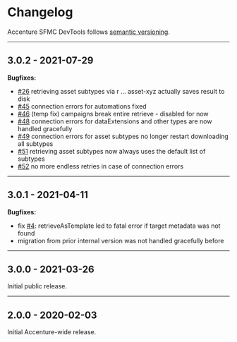 # Changelog

Accenture SFMC DevTools follows [semantic versioning](https://semver.org/).

---

## 3.0.2 - 2021-07-29

**Bugfixes:**

- [#26](https://github.com/Accenture/sfmc-devtools/issues/26) retrieving asset subtypes via r ... asset-xyz actually saves result to disk
- [#45](https://github.com/Accenture/sfmc-devtools/issues/45) connection errors for automations fixed
- [#46](https://github.com/Accenture/sfmc-devtools/issues/46) (temp fix) campaigns break entire retrieve - disabled for now
- [#48](https://github.com/Accenture/sfmc-devtools/issues/48) connection errors for dataExtensions and other types are now handled gracefully
- [#49](https://github.com/Accenture/sfmc-devtools/issues/49) connection errors for asset subtypes no longer restart downloading all subtypes
- [#51](https://github.com/Accenture/sfmc-devtools/issues/51) retrieving asset subtypes now always uses the default list of subtypes
- [#52](https://github.com/Accenture/sfmc-devtools/issues/52) no more endless retries in case of connection errors

---

## 3.0.1 - 2021-04-11

**Bugfixes:**

- fix [#4](https://github.com/Accenture/sfmc-devtools/issues/4): retrieveAsTemplate led to fatal error if target metadata was not found
- migration from prior internal version was not handled gracefully before

---

## 3.0.0 - 2021-03-26

Initial public release.

---

## 2.0.0 - 2020-02-03

Initial Accenture-wide release.
